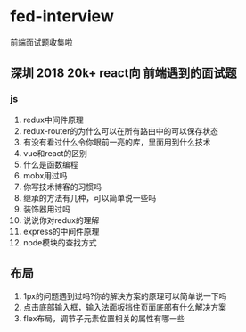 # fed-interview
前端面试题收集啦

## 深圳 2018 20k+ react向 前端遇到的面试题

### js
1. redux中间件原理
2. redux-router的为什么可以在所有路由中的可以保存状态
3. 有没有看过什么令你眼前一亮的库，里面用到什么技术
4. vue和react的区别
5. 什么是函数编程
6. mobx用过吗
7. 你写技术博客的习惯吗
8. 继承的方法有几种，可以简单说一些吗
9. 装饰器用过吗
10. 说说你对redux的理解
11. express的中间件原理
12. node模块的查找方式


## 布局
1. 1px的问题遇到过吗?你的解决方案的原理可以简单说一下吗
2. 点击底部输入框，输入法面板挡住页面底部有什么解决方案
3. flex布局，调节子元素位置相关的属性有哪一些

